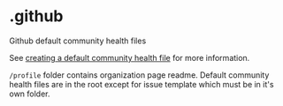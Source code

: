 # .github
Github default community health files

See [creating a default community health file](https://docs.github.com/en/github/building-a-strong-community/creating-a-default-community-health-file) for more information.

`/profile` folder contains organization page readme. Default community health files are in the root except for issue template which must be in it's own folder.
